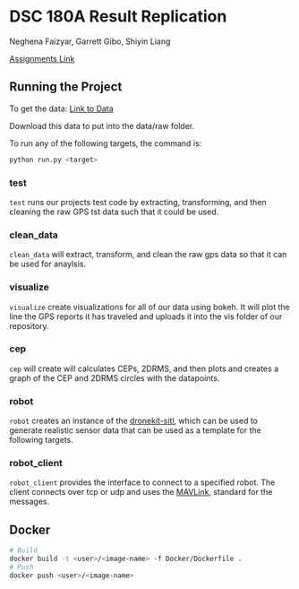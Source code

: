 # DSC 180A Result Replication

Neghena Faizyar, Garrett Gibo, Shiyin Liang

[Assignments Link](https://dsc-capstone.github.io/assignments/quarter-1-methodology/)


## Running the Project

To get the data: 
[Link to Data](https://drive.google.com/drive/folders/1wh7EtgtrS8Wi8xBIe1VwzFDBnp751XHv?usp=sharing)

Download this data to put into the data/raw folder.  

To run any of the following targets, the command is:

```sh
python run.py <target>
```

### test 

`test` runs our projects test code by extracting, transforming, and then cleaning
the raw GPS tst data such that it could be used. 

### clean_data

`clean_data` will extract, transform, and clean the raw gps data so
that it can be used for anaylsis.

### visualize

`visualize` create visualizations for all of our data using bokeh. 
It will plot the line the GPS reports it has traveled and uploads it into 
the vis folder of our repository. 

### cep

`cep` will create will calculates CEPs, 2DRMS, and then plots and creates a 
graph of the CEP and 2DRMS circles with the datapoints. 


### robot

`robot` creates an instance of the
[dronekit-sitl](https://dronekit-python.readthedocs.io/en/latest/develop/sitl_setup.html),
which can be used to generate realistic sensor data that can be used
as a template for the following targets.

### robot_client

`robot_client` provides the interface to connect to a specified robot.
The client connects over tcp or udp and uses the
[MAVLink](https://mavlink.io/en/messages/common.html), standard for
the messages.


## Docker

```sh
# Build
docker build -t <user>/<image-name> -f Docker/Dockerfile .
# Push
docker push <user>/<image-name>
```
